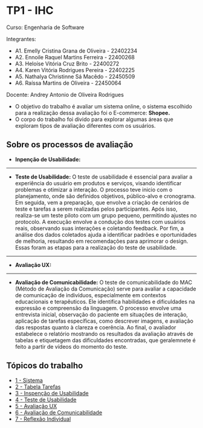 # TP1 - IHC 

Curso: Engenharia de Software

Integrantes: 
+ A1. Emelly Cristina Grana de Oliveira - 22402234
+ A2. Ennoile Raquel Martins Ferreira - 22400268
+ A3. Heloíse Vitória Cruz Brito - 22400272
+ A4. Karen Vitória Rodrigues Pereira - 22402225
+ A5. Nathalya Christinne Sá Macêdo - 22450509
+ A6. Raíssa Martins de Oliveira - 22450064

Docente: Andrey Antonio de Oliveira Rodrigues

- O objetivo do trabalho é avaliar um sistema online, o sistema escolhido para a realização dessa avaliação  foi o E-commerce: **Shopee.**
- O corpo do trabalho foi divido para explorar algumas áreas que exploram tipos de avaliação diferentes com os usuários.


## Sobre os processos de avaliação
- **Inpenção de Usabilidade:**
---
- **Teste de Usabilidade:** O teste de usabilidade é essencial para avaliar a experiência do usuário em produtos e serviços, visando identificar problemas e otimizar a interação. O processo teve inicio com o planejamento, onde são definidos objetivos, público-alvo e cronograma. Em seguida, vem a preparação, que envolve a criação de cenários de teste e tarefas a serem realizadas pelos participantes. Após isso, realiza-se um teste piloto com um grupo pequeno, permitindo ajustes no protocolo. A execução envolve a condução dos testes com usuários reais, observando suas interações e coletando feedback. Por fim, a análise dos dados coletados ajuda a identificar padrões e oportunidades de melhoria, resultando em recomendações para aprimorar o design. Essas foram as etapas para a realização do teste de usabilidade.
---
- **Avaliação UX:**
---
- **Avaliação de Comunicabilidade:** O teste de comunicabilidade do MAC (Método de Avaliação da Comunicação) serve para avaliar a capacidade de comunicação de indivíduos, especialmente em contextos educacionais e terapêuticos. Ele identifica habilidades e dificuldades na expressão e compreensão da linguagem. 
O processo envolve uma entrevista inicial, observação do paciente em situações de interação, aplicação de tarefas específicas, como descrever imagens, e avaliação das respostas quanto à clareza e coerência. Ao final, o avaliador estabelece o relatório mostrando os resultados da avaliação através de tabelas e etiquetagem das dificuldades encontradas, que geralemnete é feito a partir de vídeos do momento do teste.
## Tópicos do trabalho

- [1 - Sistema](https://github.com/ennoile/ihc/tree/4e79d4e9f83e9c0827f7ea34de3dad7b0a9eaf17/docs/sistema)
- [2 - Tabela Tarefas](https://github.com/ennoile/ihc/blob/4e79d4e9f83e9c0827f7ea34de3dad7b0a9eaf17/docs/tabela_tarefas.md)
- [3 - Inspenção de Usabilidade](https://github.com/ennoile/ihc/tree/4e79d4e9f83e9c0827f7ea34de3dad7b0a9eaf17/docs/1-Inspecao_usabilidade)
- [4 - Teste de Usabilidade](https://github.com/ennoile/ihc/tree/4e79d4e9f83e9c0827f7ea34de3dad7b0a9eaf17/docs/2-Teste_usabilidade)
- [5 - Avaliação UX](https://github.com/ennoile/ihc/tree/4e79d4e9f83e9c0827f7ea34de3dad7b0a9eaf17/docs/3-Avaliacao_ux)
- [6 - Avaliação de Comunicabilidade](https://github.com/ennoile/ihc/tree/4e79d4e9f83e9c0827f7ea34de3dad7b0a9eaf17/docs/4-Avaliacao_comunicabilidade)
- [7 - Reflexão Individual](https://github.com/ennoile/ihc/blob/4e79d4e9f83e9c0827f7ea34de3dad7b0a9eaf17/docs/reflexao_individual.md)
